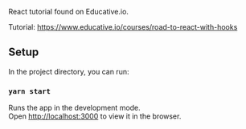 React tutorial found on Educative.io.<br />

Tutorial: https://www.educative.io/courses/road-to-react-with-hooks

## Setup

In the project directory, you can run:

### `yarn start`

Runs the app in the development mode.<br />
Open [http://localhost:3000](http://localhost:3000) to view it in the browser.